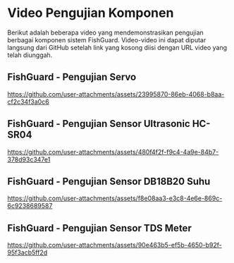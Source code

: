 # Video Pengujian Komponen

Berikut adalah beberapa video yang mendemonstrasikan pengujian berbagai komponen sistem FishGuard. Video-video ini dapat diputar langsung dari GitHub setelah link yang kosong diisi dengan URL video yang telah diunggah.

## FishGuard - Pengujian Servo
https://github.com/user-attachments/assets/23995870-86eb-4068-b8aa-cf2c34f3a0c6

## FishGuard - Pengujian Sensor Ultrasonic HC-SR04
https://github.com/user-attachments/assets/480f4f2f-f9c4-4a9e-84b7-378d93c347e1

## FishGuard - Pengujian Sensor DB18B20 Suhu
https://github.com/user-attachments/assets/f8e08aa3-e3c8-4e6e-869c-6c9238689587

## FishGuard - Pengujian Sensor TDS Meter
https://github.com/user-attachments/assets/90e463b5-ef5b-4650-b92f-95f3acb5ff2d
